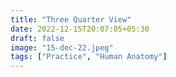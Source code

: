 ```yaml
---
title: "Three Quarter View"
date: 2022-12-15T20:07:05+05:30
draft: false
image: "15-dec-22.jpeg"
tags: ["Practice", "Human Anatomy"]
---
```

